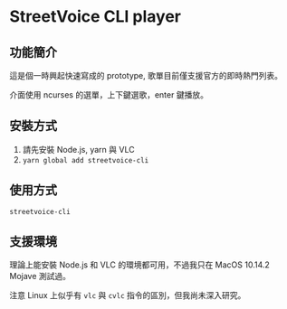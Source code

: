 # StreetVoice CLI player

## 功能簡介

這是個一時興起快速寫成的 prototype, 歌單目前僅支援官方的即時熱門列表。

介面使用 ncurses 的選單，上下鍵選歌，enter 鍵播放。


## 安裝方式

1. 請先安裝 Node.js, yarn 與 VLC
2. `yarn global add streetvoice-cli`


## 使用方式

`streetvoice-cli`


## 支援環境

理論上能安裝 Node.js 和 VLC 的環境都可用，不過我只在 MacOS 10.14.2 Mojave 測試過。

注意 Linux 上似乎有 `vlc` 與 `cvlc` 指令的區別，但我尚未深入研究。

